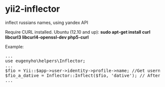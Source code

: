 # yii2-inflector
inflect russians names, using yandex API

Require CURL installed.
Ubuntu (12.10 and up): <b>sudo apt-get install curl libcurl3 libcurl4-openssl-dev php5-curl</b>

Example:
<pre>
...
use eugenyho\helpers\Inflector;
...
$fio = Yii::$app->user->identity->profile->name; //Get username Иванов Иван Иванович
$fio_a_dative = Inflector::Inflect($fio, 'dative'); // After inflect: Иванову Ивану Ивановичу
...
</pre>
    
